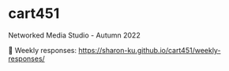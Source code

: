 # cart451

Networked Media Studio - Autumn 2022
 
📝 Weekly responses: https://sharon-ku.github.io/cart451/weekly-responses/
